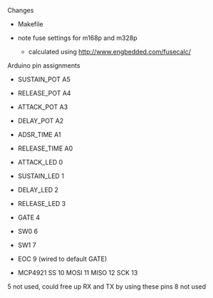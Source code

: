 Changes

- Makefile

- note fuse settings for m168p and m328p
  - calculated using http://www.engbedded.com/fusecalc/

Arduino pin assignments

- SUSTAIN_POT  A5
- RELEASE_POT  A4
- ATTACK_POT   A3
- DELAY_POT    A2
- ADSR_TIME    A1
- RELEASE_TIME A0

- ATTACK_LED  0
- SUSTAIN_LED 1
- DELAY_LED   2
- RELEASE_LED 3

- GATE 4

- SW0 6
- SW1 7

- EOC 9 (wired to default GATE)

- MCP4921
   SS   10
   MOSI 11
   MISO 12
   SCK  13

5 not used, could free up RX and TX by using these pins
8 not used
